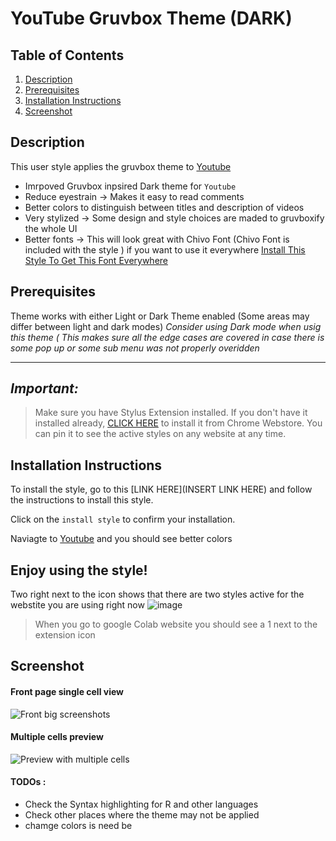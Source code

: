# YouTube Gruvbox Theme (DARK) 


## Table of Contents
1. [Description](#description)
2. [Prerequisites](#Pre)
3. [Installation Instructions](#installation-instructions)
4. [Screenshot](#screenshot)

## Description <a name="description"></a>

This user style applies the  gruvbox theme to  [Youtube](https://www.youtube.com) 

- Imrpoved Gruvbox inpsired Dark theme for ``Youtube`` 
- Reduce eyestrain  -> Makes it easy to read comments 
- Better colors to distinguish between titles and description of videos 
- Very stylized -> Some design and style choices are maded to gruvboxify the whole UI 
- Better fonts -> This will look great with Chivo Font (Chivo Font is included with the style ) 
if you want to use it everywhere [Install This Style To Get This Font Everywhere](https://userstyles.world/style/12169/google-chivo-font-everywhere)





## Prerequisites <a name="Pre"></a>
Theme works with either Light or Dark Theme enabled (Some areas may differ between light and dark modes)
*Consider using Dark mode when usig this theme ( This makes sure all the edge cases are covered in case there is some pop up or  some sub menu was not properly overidden*


----------------------------------------------------------------------
## _Important:_

>  Make sure you have Stylus Extension installed. If you don't have it installed already, [CLICK HERE](https://chrome.google.com/webstore/detail/stylus/clngdbkpkpeebahjckkjfobafhncgmne) to install it from Chrome Webstore. You can pin it to see the active styles on any website at any time.



## Installation Instructions <a name="installation-instructions"></a>



To install the style, go to this [LINK HERE](INSERT LINK HERE) and follow the instructions to install this style. 



Click on the `install style` to confirm your installation.

Naviagte to [Youtube](www.youtube.com) and you should see better colors 

Enjoy using the style!
------------------------------

Two right next to the icon shows that there are two styles active for the webstite you are using right now
![image](https://github.com/bilalazh/Google-Chivo-Font-On-every-website-/assets/139261053/a0c78478-203e-48fe-a1e2-98ff0aa8fff0)

>When  you go to google Colab website you should see a 1 next to the extension icon 
## Screenshot <a name="screenshot"></a>

#### Front page single cell view 


![Front big screenshots](https://github.com/bilalazh/Goolge-Colab-GruvboxDark/assets/139261053/34d66f13-ca19-44f2-a6e8-64c45539b3df)


#### Multiple cells preview



![Preview with multiple cells](https://github.com/bilalazh/Goolge-Colab-GruvboxDark/assets/139261053/8c2502c6-f93f-4867-8290-04d7dfeaa1ed)







#### TODOs : 

- Check the Syntax highlighting for R and other languages
- Check other places where the theme may not be applied 
- chamge colors is need be 
